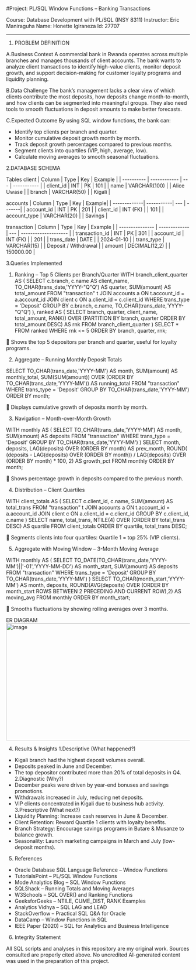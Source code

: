 #Project: PL/SQL Window Functions – Banking Transactions

Course: Database Development with PL/SQL (INSY 8311)
Instructor: Eric Maniraguha
Name: Honette Igiraneza
Id: 27707
________________________________________________________________________________________________
1. PROBLEM DEFINITION

A.Business Context
A commercial bank in Rwanda operates across multiple branches and manages thousands of client accounts. The bank wants to analyze client transactions to identify high-value clients, monitor deposit growth, and support decision-making for customer loyalty programs and liquidity planning.

B.Data Challenge
The bank’s management lacks a clear view of which clients contribute the most deposits, how deposits change month-to-month, and how clients can be segmented into meaningful groups. They also need tools to smooth fluctuations in deposit amounts to make better forecasts.

C.Expected Outcome
By using SQL window functions, the bank can:
* Identify top clients per branch and quarter.
* Monitor cumulative deposit growth month by month.
* Track deposit growth percentages compared to previous months.
* Segment clients into quartiles (VIP, high, average, low).
* Calculate moving averages to smooth seasonal fluctuations.
  
2.DATABASE SCHEMA

Tables
client
| Column     | Type         | Key | Example     |
| ---------- | ------------ | --- | ----------- |
| client_id  | INT           | PK  | 101         |
| name       | VARCHAR(100) |     | Alice Uwase |
| branch     | VARCHAR(50)  |     | Kigali      |

accounts
| Column        | Type        | Key | Example|
| -------------| -----------| --- | -------|
| account_id   | INT         | PK  | 201     |
| client_id    | INT (FK)    |     | 101     |
| account_type | VARCHAR(20) |     | Savings |

transaction
| Column          | Type          | Key | Example              |
| --------------- | ------------- | --- | -------------------- |
| transaction\_id | INT           | PK  | 301                  |
| account\_id     | INT (FK)      |     | 201                  |
| trans\_date     | DATE          |     | 2024-01-10           |
| trans\_type     | VARCHAR(15)   |     | Deposit / Withdrawal |
| amount          | DECIMAL(12,2) |     | 150000.00            |

3.Queries Implemented

1. Ranking – Top 5 Clients per Branch/Quarter
WITH branch_client_quarter AS (
  SELECT c.branch,
         c.name AS client_name,
         TO_CHAR(trans_date,'YYYY-"Q"Q') AS quarter,
         SUM(amount) AS total_amount
  FROM "transaction" t
  JOIN accounts a ON t.account_id = a.account_id
  JOIN client c ON a.client_id = c.client_id
  WHERE trans_type = 'Deposit'
  GROUP BY c.branch, c.name, TO_CHAR(trans_date,'YYYY-"Q"Q')
),
ranked AS (
  SELECT branch,
         quarter,
         client_name,
         total_amount,
         RANK() OVER (PARTITION BY branch, quarter ORDER BY total_amount DESC) AS rnk
  FROM branch_client_quarter
)
SELECT *
FROM ranked
WHERE rnk <= 5
ORDER BY branch, quarter, rnk;

🔹 Shows the top 5 depositors per branch and quarter, useful for loyalty programs.

2. Aggregate – Running Monthly Deposit Totals
   
SELECT TO_CHAR(trans_date,'YYYY-MM') AS month,
       SUM(amount) AS monthly_total,
       SUM(SUM(amount)) OVER (ORDER BY TO_CHAR(trans_date,'YYYY-MM')) AS running_total
FROM "transaction"
WHERE trans_type = 'Deposit'
GROUP BY TO_CHAR(trans_date,'YYYY-MM')
ORDER BY month;

🔹 Displays cumulative growth of deposits month by month.

3. Navigation – Month-over-Month Growth
   
WITH monthly AS (
  SELECT TO_CHAR(trans_date,'YYYY-MM') AS month,
         SUM(amount) AS deposits
  FROM "transaction"
  WHERE trans_type = 'Deposit'
  GROUP BY TO_CHAR(trans_date,'YYYY-MM')
)
SELECT month,
       deposits,
       LAG(deposits) OVER (ORDER BY month) AS prev_month,
       ROUND( (deposits - LAG(deposits) OVER (ORDER BY month))
             / LAG(deposits) OVER (ORDER BY month) * 100, 2) AS growth_pct
FROM monthly
ORDER BY month;

🔹 Shows percentage growth in deposits compared to the previous month.

4. Distribution – Client Quartiles
   
WITH client_totals AS (
  SELECT c.client_id,
         c.name,
         SUM(amount) AS total_trans
  FROM "transaction" t
  JOIN accounts a ON t.account_id = a.account_id
  JOIN client c ON a.client_id = c.client_id
  GROUP BY c.client_id, c.name
)
SELECT name,
       total_trans,
       NTILE(4) OVER (ORDER BY total_trans DESC) AS quartile
FROM client_totals
ORDER BY quartile, total_trans DESC;

🔹 Segments clients into four quartiles: Quartile 1 = top 25% (VIP clients).

5. Aggregate with Moving Window – 3-Month Moving Average
   
WITH monthly AS (
  SELECT TO_DATE(TO_CHAR(trans_date,'YYYY-MM')||'-01','YYYY-MM-DD') AS month_start,
         SUM(amount) AS deposits
  FROM "transaction"
  WHERE trans_type = 'Deposit'
  GROUP BY TO_CHAR(trans_date,'YYYY-MM')
)
SELECT TO_CHAR(month_start,'YYYY-MM') AS month,
       deposits,
       ROUND(AVG(deposits) OVER (ORDER BY month_start
                                 ROWS BETWEEN 2 PRECEDING AND CURRENT ROW),2) AS moving_avg
FROM monthly
ORDER BY month_start;

🔹 Smooths fluctuations by showing rolling averages over 3 months.

ER DIAGRAM
<img width="508" height="320" alt="image" src="https://github.com/user-attachments/assets/42774a27-5e38-4411-8121-c3f0ea136298" />


4. Results & Insights
1.Descriptive (What happened?)
* Kigali branch had the highest deposit volumes overall.
* Deposits peaked in June and December.
* The top depositor contributed more than 20% of total deposits in Q4.
2.Diagnostic (Why?)
* December peaks were driven by year-end bonuses and savings promotions.
* Withdrawals increased in July, reducing net deposits.
* VIP clients concentrated in Kigali due to business hub activity.
3.Prescriptive (What next?)
* Liquidity Planning: Increase cash reserves in June & December.
* Client Retention: Reward Quartile 1 clients with loyalty benefits.
* Branch Strategy: Encourage savings programs in Butare & Musanze to balance growth.
* Seasonality: Launch marketing campaigns in March and July (low-deposit months).

5. References

* Oracle Database SQL Language Reference – Window Functions
* TutorialsPoint – PL/SQL Window Functions
* Mode Analytics Blog – SQL Window Functions
* SQLShack – Running Totals and Moving Averages
* W3Schools – SQL OVER() and Ranking Functions
* GeeksforGeeks – NTILE, CUME_DIST, RANK Examples
* Analytics Vidhya – SQL LAG and LEAD
* StackOverflow – Practical SQL Q&A for Oracle
* DataCamp – Window Functions in SQL
* IEEE Paper (2020) – SQL for Analytics and Business Intelligence

6. Integrity Statement

All SQL scripts and analyses in this repository are my original work.
Sources consulted are properly cited above.
No uncredited AI-generated content was used in the preparation of this project.









